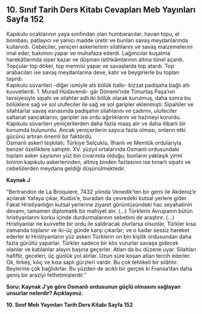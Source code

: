 ## 10. Sınıf Tarih Ders Kitabı Cevapları Meb Yayınları Sayfa 152

Kapıkulu ocaklarının yaya sınıfından olan humbaracılar; havan topu, el bombası, patlayıcı ve yanıcı madde üretir ve bunları savaş meydanlarında kullanırdı. Cebeciler, yeniçeri askerlerinin silahlarını ve savaş malzemelerini imal eder, bakımını yapar ve muhafaza ederdi. Lağımcılar kuşatma harekâtlarında siper kazar ve düşman istihkâmlarının altına tünel açardı. Topçular top döker, top mermisi yapar ve savaşlarda top atardı. Top arabacıları ise savaş meydanlarına deve, katır ve beygirierle bu topları taşırdı.  
 Kapıkulu süvarileri -diğer ismiyle atlı bölük halkı- bizzat padişaha bağlı atlı kuvvetlerdi. 1. Murad Hüdavendi- gâr Dönemi’nde Timurtaş Paşa’nın tavsiyesiyle sipahi ve silahtar adlı iki bölük olarak kurulmuş, daha sonra bu bölüklere sağ ve sol ulufeciler ile sağ ve sol garipler eklenmişti. Sipahiler ve silahtarlar savaş esnasında padişahın silahlarını ve çadırını, ulufeciler saltanat sancaklarını, garipler ise ordu ağırlıklarını ve hazineyi korurdu. Kapıkulu süvarileri yeniçerilerden daha fazla maaş alır ve daha itibarlı bir konumda bulunurdu. Ancak yeniçerilerin sayıca fazla olması, onların etki gücünü artıran önemli bir faktördü.  
 Osmanlı askerî teşkilatı; Türkiye Selçuklu, İlhanlı ve Memlûk ordularıyla benzer özelliklere sahiptir. XV. yüzyıl ortalarında Osmanlı ordusundaki toplam asker sayısının yüz bin civarında olduğu; bunların yaklaşık yirmi bininin kapıkulu askerlerinden, altmış binden fazlasının ise tımarlı sipahi ve cebelülerden meydana geldiği düşünülmektedir.

**Kaynak J**

“Bertrandon de La Broquiere, 7432 yılında Venedik’ten bir gemi ile Akdeniz’e açılarak Yafaya çıkar, Kudüs’e, buradan da çevredeki kutsal yerlere gider. Fakat Hristiyanlığın kutsal yerlerine ziyaret görüntüsündeki hac seyahatinin devamı, tamamen diplomatik bir mahiyet alır. (…) Türklerin Avrupanın bütün hristiyanlarını korku içinde durdurmalarının sebebini de araştırır. (…)  
 Hristiyanlar ne kuvvette bir ordu ile saldıracak olurlarsa olsunlar, Türkler kısa zamanda toplanır ve iki-üç günde karşı çıkarlar; ve o kadar sessiz hareket ederler ki Hristiyanların yüz askeri Türklerin on bin kişilik ordusundan daha fazla gürültü yaparlar. Türkler sadece bir kös vururlar savaşa gidecek olanlar ve katılanlar alayın başına geçerler. Atları da bu düzene uyar. Silahları hafiftir, geceleri, üç günlük yol alırlar. Uzun süre koşan atları tercih ederler. Ok, tirkeş, kılıç ve kısa saplı gürzleri vardır. Bu çok tehlikeli bir silâhtır. Beylerine çok bağlıdırlar. Bu yüzden de acıklı bir gerçek ki Fransa’dan daha geniş bir araziyi fethetmişlerdir.”

**Soru: Kaynak J’ye göre Osmanlı ordusunun güçlü olmasını sağlayan unsurlar nelerdir? Açıklayınız.**

**10. Sınıf Meb Yayınları Tarih Ders Kitabı Sayfa 152**